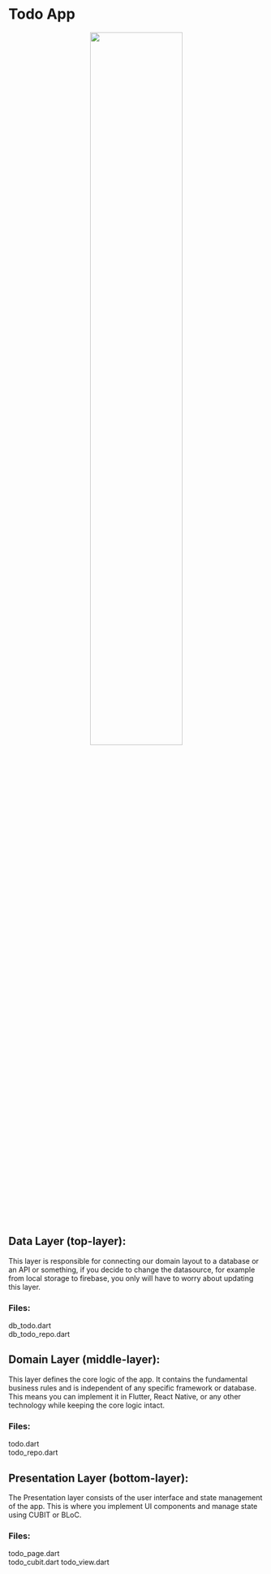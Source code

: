 # Todo App 

<p align="center" width="5%">
    <img width="60%" src="https://github.com/user-attachments/assets/18601630-977e-47b0-a444-8a294ba715ad">
</p>

## Data Layer (top-layer): 
This layer is responsible for connecting our domain layout to a database or an API or something, if you decide to change the datasource, for example from local storage to firebase, you only will have to worry about updating this layer. 

### Files:
db_todo.dart  
db_todo_repo.dart

## Domain Layer (middle-layer): 
This layer defines the core logic of the app. It contains the fundamental business rules and is independent of any specific framework or database. This means you can implement it in Flutter, React Native, or any other technology while keeping the core logic intact.

### Files:
todo.dart   
todo_repo.dart

## Presentation Layer (bottom-layer): 
The Presentation layer consists of the user interface and state management of the app. This is where you implement UI components and manage state using CUBIT or BLoC.

### Files:
todo_page.dart  
todo_cubit.dart
todo_view.dart
